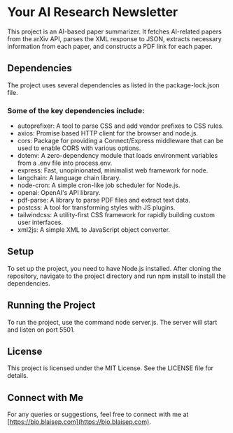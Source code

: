 # Your AI Research Newsletter

This project is an AI-based paper summarizer. It fetches AI-related papers from the arXiv API, parses the XML response to JSON, extracts necessary information from each paper, and constructs a PDF link for each paper.

## Dependencies

The project uses several dependencies as listed in the package-lock.json file.

### Some of the key dependencies include:

- autoprefixer: A tool to parse CSS and add vendor prefixes to CSS rules.
- axios: Promise based HTTP client for the browser and node.js.
- cors: Package for providing a Connect/Express middleware that can be used to enable CORS with various options.
- dotenv: A zero-dependency module that loads environment variables from a .env file into process.env.
- express: Fast, unopinionated, minimalist web framework for node.
- langchain: A language chain library.
- node-cron: A simple cron-like job scheduler for Node.js.
- openai: OpenAI's API library.
- pdf-parse: A library to parse PDF files and extract text data.
- postcss: A tool for transforming styles with JS plugins.
- tailwindcss: A utility-first CSS framework for rapidly building custom user interfaces.
- xml2js: A simple XML to JavaScript object converter.

## Setup

To set up the project, you need to have Node.js installed. After cloning the repository, navigate to the project directory and run npm install to install the dependencies.

## Running the Project

To run the project, use the command node server.js. The server will start and listen on port 5501.

## License

This project is licensed under the MIT License. See the LICENSE file for details.

## Connect with Me

For any queries or suggestions, feel free to connect with me at [https://bio.blaisep.com](https://bio.blaisep.com).
